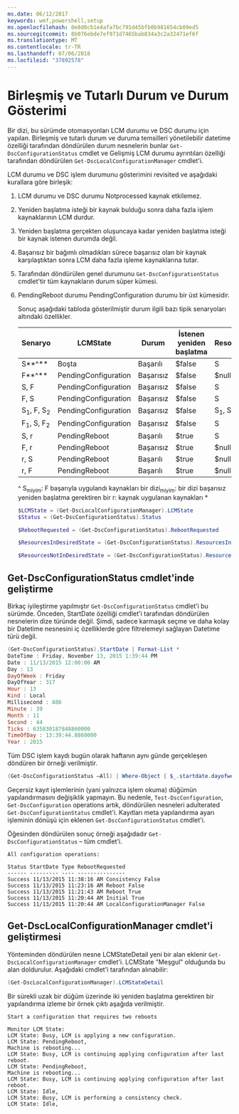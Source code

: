 ```yaml
---
ms.date: 06/12/2017
keywords: wmf,powershell,setup
ms.openlocfilehash: 0e8d0cb1e4afa7bc791d45bfb0b981654cb09ed5
ms.sourcegitcommit: 8b076ebde7ef971d7465bab834a3c2a32471ef6f
ms.translationtype: MT
ms.contentlocale: tr-TR
ms.lasthandoff: 07/06/2018
ms.locfileid: "37892578"
---
```

# <a name="unified-and-consistent-state-and-status-representation"></a>Birleşmiş ve Tutarlı Durum ve Durum Gösterimi

Bir dizi, bu sürümde otomasyonları LCM durumu ve DSC durumu için yapılan. Birleşmiş ve tutarlı durum ve duruma temsilleri yönetilebilir datetime özelliği tarafından döndürülen durum nesnelerin bunlar `Get-DscConfigurationStatus` cmdlet ve Gelişmiş LCM durumu ayrıntıları özelliği tarafından döndürülen `Get-DscLocalConfigurationManager` cmdlet'i.

LCM durumu ve DSC işlem durumunu gösterimini revisited ve aşağıdaki kurallara göre birleşik:

1. LCM durumu ve DSC durumu Notprocessed kaynak etkilemez.
2. Yeniden başlatma isteği bir kaynak bulduğu sonra daha fazla işlem kaynaklarının LCM durdur.
3. Yeniden başlatma gerçekten oluşuncaya kadar yeniden başlatma isteği bir kaynak istenen durumda değil.
4. Başarısız bir bağımlı olmadıkları sürece başarısız olan bir kaynak karşılaştıktan sonra LCM daha fazla işleme kaynaklarına tutar.
5. Tarafından döndürülen genel durumunu `Get-DscConfigurationStatus` cmdlet'tir tüm kaynakların durum süper kümesi.
6. PendingReboot durumu PendingConfiguration durumu bir üst kümesidir.

   Sonuç aşağıdaki tabloda gösterilmiştir durum ilgili bazı tipik senaryoları altındaki özellikler.

   | Senaryo                    | LCMState       | Durum | İstenen yeniden başlatma  | ResourcesInDesiredState  | ResourcesNotInDesiredState |
   |---------------------------------|----------------------|------------|---------------|------------------------------|--------------------------------|
   | S**^**                          | Boşta                 | Başarılı    | $false        | S                            | $null                          |
   | F**^**                          | PendingConfiguration | Başarısız    | $false        | $null                        | F                              |
   | S, F                             | PendingConfiguration | Başarısız    | $false        | S                            | F                              |
   | F, S                             | PendingConfiguration | Başarısız    | $false        | S                            | F                              |
   | S<sub>1</sub>, F, S<sub>2</sub> | PendingConfiguration | Başarısız    | $false        | S<sub>1</sub>, S<sub>2</sub> | F                              |
   | F<sub>1</sub>, S, F<sub>2</sub> | PendingConfiguration | Başarısız    | $false        | S                            | F<sub>1</sub>, F<sub>2</sub>   |
   | S, r                            | PendingReboot        | Başarılı    | $true         | S                            | r                              |
   | F, r                            | PendingReboot        | Başarısız    | $true         | $null                        | F, r                           |
   | r, S                            | PendingReboot        | Başarılı    | $true         | $null                        | r                              |
   | r, F                            | PendingReboot        | Başarılı    | $true         | $null                        | r                              |

   ^
   S<sub>miyim</sub>: F başarıyla uygulandı kaynakları bir dizi<sub>miyim</sub>: bir dizi başarısız yeniden başlatma gerektiren bir r: kaynak uygulanan kaynakları \*

   ```powershell
   $LCMState = (Get-DscLocalConfigurationManager).LCMState
   $Status = (Get-DscConfigurationStatus).Status

   $RebootRequested = (Get-DscConfigurationStatus).RebootRequested

   $ResourcesInDesiredState = (Get-DscConfigurationStatus).ResourcesInDesiredState

   $ResourcesNotInDesiredState = (Get-DscConfigurationStatus).ResourcesNotInDesiredState
   ```

## <a name="enhancement-in-get-dscconfigurationstatus-cmdlet"></a>Get-DscConfigurationStatus cmdlet'inde geliştirme

Birkaç iyileştirme yapılmıştır `Get-DscConfigurationStatus` cmdlet'i bu sürümde. Önceden, StartDate özelliği cmdlet'i tarafından döndürülen nesnelerin dize türünde değil. Şimdi, sadece karmaşık seçme ve daha kolay bir Datetime nesnesini iç özelliklerde göre filtrelemeyi sağlayan Datetime türü değil.

```powershell
(Get-DscConfigurationStatus).StartDate | Format-List *
DateTime : Friday, November 13, 2015 1:39:44 PM
Date : 11/13/2015 12:00:00 AM
Day : 13
DayOfWeek : Friday
DayOfYear : 317
Hour : 13
Kind : Local
Millisecond : 886
Minute : 39
Month : 11
Second : 44
Ticks : 635830187848860000
TimeOfDay : 13:39:44.8860000
Year : 2015
```

Tüm DSC işlem kaydı bugün olarak haftanın aynı günde gerçekleşen döndüren bir örneği verilmiştir.

```powershell
(Get-DscConfigurationStatus –All) | Where-Object { $_.startdate.dayofweek -eq (Get-Date).DayOfWeek }
```

Geçersiz kayıt işlemlerinin (yani yalnızca işlem okuma) düğümün yapılandırmasını değişiklik yapmayın. Bu nedenle, `Test-DscConfiguration`, `Get-DscConfiguration` operations artık, döndürülen nesneleri adulterated `Get-DscConfigurationStatus` cmdlet'i.
Kayıtları meta yapılandırma ayarı işleminin dönüşü için eklenen `Get-DscConfigurationStatus` cmdlet'i.

Öğesinden döndürülen sonuç örneği aşağıdadır `Get-DscConfigurationStatus` – tüm cmdlet'i.

```output
All configuration operations:

Status StartDate Type RebootRequested
------ --------- ---- ---------------
Success 11/13/2015 11:38:16 AM Consistency False
Success 11/13/2015 11:23:16 AM Reboot False
Success 11/13/2015 11:21:43 AM Reboot True
Success 11/13/2015 11:20:44 AM Initial True
Success 11/13/2015 11:20:44 AM LocalConfigurationManager False
```

## <a name="enhancement-in-get-dsclocalconfigurationmanager-cmdlet"></a>Get-DscLocalConfigurationManager cmdlet'i geliştirmesi

Yönteminden döndürülen nesne LCMStateDetail yeni bir alan eklenir `Get-DscLocalConfigurationManager` cmdlet'i. LCMState "Meşgul" olduğunda bu alan doldurulur. Aşağıdaki cmdlet'i tarafından alınabilir:

```powershell
(Get-DscLocalConfigurationManager).LCMStateDetail
```

Bir sürekli uzak bir düğüm üzerinde iki yeniden başlatma gerektiren bir yapılandırma izleme bir örnek çıktı aşağıda verilmiştir.

```output
Start a configuration that requires two reboots

Monitor LCM State:
LCM State: Busy, LCM is applying a new configuration.
LCM State: PendingReboot,
Machine is rebooting...
LCM State: Busy, LCM is continuing applying configuration after last reboot.
LCM State: PendingReboot,
Machine is rebooting...
LCM State: Busy, LCM is continuing applying configuration after last reboot.
LCM State: Idle,
LCM State: Busy, LCM is performing a consistency check.
LCM State: Idle,
```